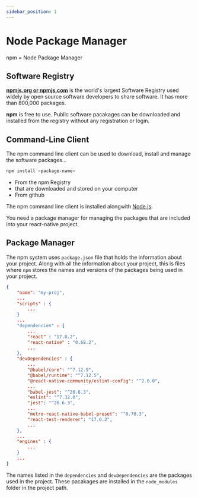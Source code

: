 ```yaml
---
sidebar_position: 1
---
```


# Node Package Manager

npm = Node Package Manager

## Software Registry

**[npmjs.org or npmjs.com](https://npmjs.com)** is the world's largest Software Registry used widely by open source software developers to share software. It has more than 800,000 packages.

**npm** is free to use. Public software pacakages can be downloaded and installed from the registry without any registration or login.

## Command-Line Client

The npm command line client can be used to download, install and manage the software packages...

```bash
npm install <package-name>
```

* From the npm Registry
* that are downloaded and stored on your computer
* From github

The npm command line client is installed alongwith [Node.js](../basics/the-env#node).

You need a package manager for managing the packages that are included into your react-native project.

## Package Manager

The npm system uses ```package.json``` file that holds the information about your project.
Along with all the information about your project, this is files where ```npm``` stores the names and versions of the packages being used in your project.

```json title="structure of a typical package.json"
{
    "name": "my-proj",
    ...
    "scripts" : {
        ...
    }
    ...
    "dependencies" : {
        ...
        "react" : "17.0.2",
        "react-native" : "0.68.2",
        ...
    },
    "devDependencies" : {
        ...
        "@babel/core": "^7.12.9",
        "@babel/runtime": "^7.12.5",
        "@react-native-community/eslint-config": "^2.0.0",
        ...
        "babel-jest": "^26.6.3",
        "eslint": "^7.32.0",
        "jest": "^26.6.3",
        ...
        "metro-react-native-babel-preset": "^0.70.3",
        "react-test-renderer": "17.0.2",
        ...
    },
    ...
    "engines" : {
        ...
    }
    ...
}
```

The names listed in the ```dependencies``` and ```devDependencies``` are the packages used in the project. These pacakages are installed in the ```node_modules``` folder in the project path.
